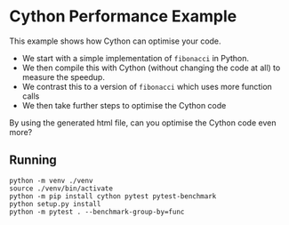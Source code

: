 # Cython Performance Example

This example shows how Cython can optimise your code. 
 - We start with a simple implementation of `fibonacci` in Python.
 - We then compile this with Cython (without changing the code at all) to measure the speedup.
 - We contrast this to a version of `fibonacci` which uses more function calls
 - We then take further steps to optimise the Cython code 

By using the generated html file, can you optimise the Cython code even more?

## Running
```
python -m venv ./venv
source ./venv/bin/activate
python -m pip install cython pytest pytest-benchmark
python setup.py install
python -m pytest . --benchmark-group-by=func
```
